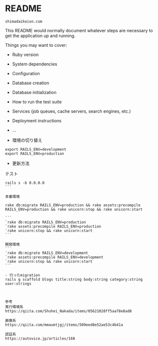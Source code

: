 # README

```
shimadaikeion.com
```
This README would normally document whatever steps are necessary to get the
application up and running.

Things you may want to cover:

* Ruby version

* System dependencies

* Configuration

* Database creation

* Database initialization

* How to run the test suite

* Services (job queues, cache servers, search engines, etc.)

* Deployment instructions

* ...

- 環境の切り替え
```
export RAILS_ENV=development
export RAILS_ENV=production
```


- 更新方法

テスト
``````
rails s -b 0.0.0.0
```

本番環境

rake db:migrate RAILS_ENV=production && rake assets:precompile RAILS_ENV=production && rake unicorn:stop && rake unicorn:start

```
`rake db:migrate RAILS_ENV=production
`rake assets:precompile RAILS_ENV=production
`rake unicorn:stop && rake unicorn:start
```

開発環境
```
`rake db:migrate RAILS_ENV=development
`rake assets:precompile RAILS_ENV=development
`rake unicorn:stop && rake unicorn:start
```

- 行ったmigration
rails g scaffold blogs title:string body:string category:string user:strings



参考
実行環境系
https://qiita.com/Shuhei_Nakada/items/05621028ff5aa78e8ad8

画像系
https://qiita.com/mmaumtjgj/items/509eed8e52ae53c4b41a

認証系
https://autovice.jp/articles/168
